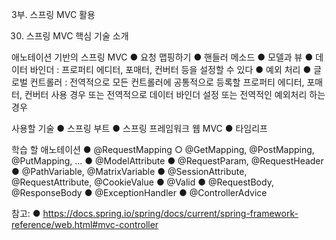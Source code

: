 3부. 스프링 MVC 활용

30. 스프링 MVC 핵심 기술 소개

애노테이션 기반의 스프링 MVC
● 요청 맵핑하기
● 핸들러 메소드
● 모델과 뷰
● 데이터 바인더 : 프로퍼티 에디터, 포매터, 컨버터 등을 설정할 수 있다
● 예외 처리
● 글로벌 컨트롤러 : 전역적으로 모든 컨트롤러에 공통적으로 등록할 프로퍼티 에디터, 포매터, 컨버터 사용 경우 또는 전역적으로 데이터 바인더 설정 또는 전역적인 예외처리 하는 경우


사용할 기술
● 스프링 부트
● 스프링 프레임워크 웹 MVC
● 타임리프

학습 할 애노테이션
● @RequestMapping
    ○ @GetMapping, @PostMapping, @PutMapping, ...
● @ModelAttribute
● @RequestParam, @RequestHeader
● @PathVariable, @MatrixVariable
● @SessionAttribute, @RequestAttribute, @CookieValue
● @Valid
● @RequestBody, @ResponseBody
● @ExceptionHandler
● @ControllerAdvice

참고:
● https://docs.spring.io/spring/docs/current/spring-framework-reference/web.html#mvc-controller